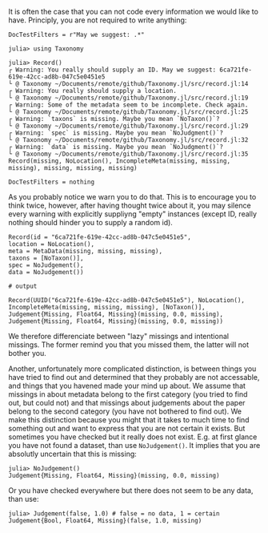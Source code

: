 It is often the case that you can not code every information we would like to have.
Principly, you are not required to write anything:

```@meta
DocTestFilters = r"May we suggest: .*"
```

```jldoctest
julia> using Taxonomy

julia> Record()
┌ Warning: You really should supply an ID. May we suggest: 6ca721fe-619e-42cc-ad8b-047c5e0451e5
└ @ Taxonomy ~/Documents/remote/github/Taxonomy.jl/src/record.jl:14
┌ Warning: You really should supply a location.
└ @ Taxonomy ~/Documents/remote/github/Taxonomy.jl/src/record.jl:19
┌ Warning: Some of the metadata seem to be incomplete. Check again.
└ @ Taxonomy ~/Documents/remote/github/Taxonomy.jl/src/record.jl:25
┌ Warning: `taxons` is missing. Maybe you mean `NoTaxon()`?
└ @ Taxonomy ~/Documents/remote/github/Taxonomy.jl/src/record.jl:29
┌ Warning: `spec` is missing. Maybe you mean `NoJudgment()`?
└ @ Taxonomy ~/Documents/remote/github/Taxonomy.jl/src/record.jl:32
┌ Warning: `data` is missing. Maybe you mean `NoJudgment()`?
└ @ Taxonomy ~/Documents/remote/github/Taxonomy.jl/src/record.jl:35
Record(missing, NoLocation(), IncompleteMeta(missing, missing, missing), missing, missing, missing)
```

```@meta
DocTestFilters = nothing
```

As you probably notice we warn you to do that.
This is to encourage you to think twice, however, after having thought twice about it, you may silence every warning with explicitly suppliyng "empty" instances (except ID, really nothing should hinder you to supply a random id).

```jldoctest
Record(id = "6ca721fe-619e-42cc-ad8b-047c5e0451e5",
location = NoLocation(),
meta = MetaData(missing, missing, missing),
taxons = [NoTaxon()],
spec = NoJudgement(),
data = NoJudgement())

# output

Record(UUID("6ca721fe-619e-42cc-ad8b-047c5e0451e5"), NoLocation(), IncompleteMeta(missing, missing, missing), [NoTaxon()], Judgement{Missing, Float64, Missing}(missing, 0.0, missing), Judgement{Missing, Float64, Missing}(missing, 0.0, missing))
```
We therefore differenciate between "lazy" missings and intentional missings.
The former remind you that you missed them, the latter will not bother you.

Another, unfortunately more complicated distinction, is between things you have tried to find out and determined that they probably are not accessable, and things that you havened made your mind up about.
We assume that missings in about metadata belong to the first category (you tried to find out, but could not) and that missings about judgements about the paper belong to the second category (you have not bothered to find out).
We make this distinction because you might that it takes to much time to find something out and want to express that you are not certain it exists.
But sometimes you have checked but it really does not exist.
E.g. at first glance you have not found a dataset, than use `NoJudgement()`.
It implies that you are absolutly uncertain that this is missing:

```jldoctest
julia> NoJudgement()
Judgement{Missing, Float64, Missing}(missing, 0.0, missing)
```

Or you have checked everywhere but there does not seem to be any data, than use:

```jldoctest
julia> Judgement(false, 1.0) # false = no data, 1 = certain
Judgement{Bool, Float64, Missing}(false, 1.0, missing)
```